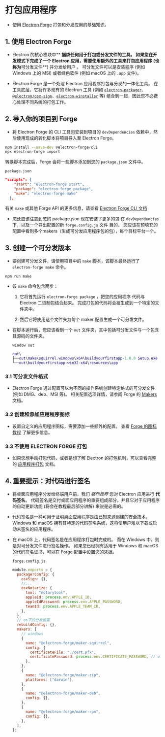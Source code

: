 # 打包应用程序

+ 使用 [Electron Forge](https://www.electronforge.io/) 打包和分发应用的基础知识。



## 1. 使用 Electron Forge

+ Electron 的核心模块中** **捆绑任何用于打包或分发文件的工具。 如果您在开发模式下完成了一个 Electron 应用，需要使用额外的工具来打包应用程序 (也称为**可分发文件**) 并分发给用户 。 可分发文件可以是安装程序 (例如 Windows 上的 MSI) 或者绿色软件 (例如 macOS 上的 `.app` 文件)。

+ Electron Forge 是一个处理 Electron 应用程序打包与分发的一体化工具。 在工具底层，它将许多现有的 Electron 工具 (例如 [`electron-packager`](https://github.com/electron/electron-packager)、 [`@electron/osx-sign`](https://github.com/electron/osx-sign)、[`electron-winstaller`](https://github.com/electron/windows-installer) 等) 组合到一起，因此您不必费心处理不同系统的打包工作。

## 2. 导入你的项目到 Forge

+ 将 Electron Forge 的 CLI 工具包安装到项目的 `devDependencies` 依赖中，然后使用现成的转化脚本将项目导入至 Electron Forge。

```sh
npm install --save-dev @electron-forge/cli
npx electron-forge import
```

转换脚本完成后，Forge 会将一些脚本添加到您的 `package.json` 文件中。

`package.json`

```json
"scripts": {
    "start": "electron-forge start",
    "package": "electron-forge package",
    "make": "electron-forge make"
  },
```

有关 `make` 或其他 Forge API 的更多信息，请查看 [Electron Forge CLI 文档](https://www.electronforge.io/cli#commands)

+ 您还应该注意到您的 package.json 现在安装了更多的包 在 `devDependencies` 下，以及一个导出配置的新 `forge.config.js` 文件 目的。 您应该在预填充的配置中看到多个makers（生成可分发应用程序包的包），每个目标平台一个。

## 3. 创建一个可分发版本

+ 要创建可分发文件，请使用项目中的 `make` 脚本，该脚本最终运行了 `electron-forge make` 命令。

```shell
npm run make
```

+ 该 `make` 命令包含两步：

  1. 它将首先运行 `electron-forge package` ，把您的应用程序 代码与 Electron 二进制包结合起来。 完成打包的代码将会被生成到一个特定的文件夹中。

  2. 然后它将使用这个文件夹为每个 maker 配置生成一个可分发文件。

+ 在脚本运行后，您应该看到一个 `out` 文件夹，其中包括可分发文件与一个包含其源码的文件夹。

  `window out`

  ```lua
  out\
  ├──out\make\squirrel.windows\x64\buildyourfirstapp-1.0.0 Setup.exe
  └──out\buildyourfirstapp-win32-x64\resources\app
  ```

### 3.1 可分发文件格式

+ Electron Forge 通过配置可以为不同的操作系统创建特定格式的可分发文件 (例如 DMG、deb、MSI 等)。 相关配置选项详情，请参阅 Forge 的 [Makers](https://www.electronforge.io/config/makers) 文档。

### 3.2 创建和添加应用程序图标

+ 设置自定义的应用程序图标，需要添加一些额外的配置。 查看 [Forge 的图标教程](https://www.electronforge.io/guides/create-and-add-icons) 了解更多信息。

### 3.3 不使用 ELECTRON FORGE 打包

+ 如果您想手动打包代码，或者是想了解 Electron 的打包机制，可以查看完整的 [应用程序打包](https://www.electronjs.org/zh/docs/latest/tutorial/application-distribution) 文档。

## 4. 重要提示：对代码进行签名

+ 将桌面应用程序分发给终端用户前，我们 *强烈推荐* 您对 Electron 应用进行 **代码签名**。 代码签名是交付桌面应用程序的重要组成部分，并且它对于应用程序的自动更新功能 (将会在教程最后部分讲解) 来说是必需的。

+ 代码签名是一种可用于证明桌面应用程序是由已知来源创建的安全技术。 Windows 和 macOS 拥有其特定的代码签名系统，这将使用户难以下载或启动未签名的应用程序。

+ 在 macOS 上，代码签名是在应用程序打包时完成的。 而在 Windows 中，则是对可分发文件进行签名操作。 如果您已经拥有适用于 Windows 和 macOS 的代码签名证书，可以在 Forge 配置中设置您的凭据。

  `forge.config.js`

  ```js
  module.exports = {
    packagerConfig: {
      osxSign: {},
      //...
      osxNotarize: {
        tool: "notarytool",
        appleId: process.env.APPLE_ID,
        appleIdPassword: process.env.APPLE_PASSWORD,
        teamId: process.env.APPLE_TEAM_ID,
      },
    },
    // os下的分发设置
    rebuildConfig: {},
    makers: [
      // windows
      {
        name: "@electron-forge/maker-squirrel",
        config: {
          certificateFile: "./cert.pfx",
          certificatePassword: process.env.CERTIFICATE_PASSWORD, // window下的应用`程序签名
        },
      },
      {
        name: "@electron-forge/maker-zip",
        platforms: ["darwin"],
      },
      {
        name: "@electron-forge/maker-deb",
        config: {},
      },
      {
        name: "@electron-forge/maker-rpm",
        config: {},
      },
    ],
  };
  
  ```

  